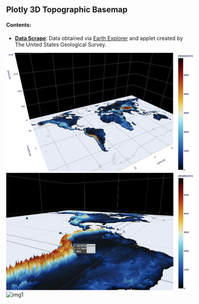 ## **Plotly 3D Topographic Basemap**
#### Contents:
- [**Data Scrape**](./basemap_scrape.ipynb): Data obtained via [Earth Explorer](https://earthexplorer.usgs.gov/) and applet created by The United States Geological Survey.

![img2](./images/2.png)
![img3](./images/3.png)
![img1](./images/1.png)
